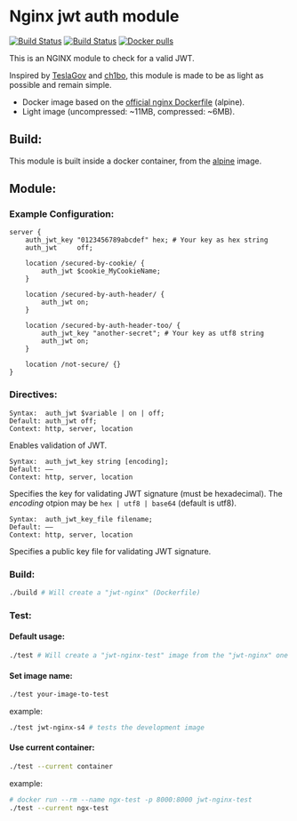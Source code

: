 [github-license-url]: /blob/master/LICENSE
[docker-url]: https://hub.docker.com/r/maxxt/nginx-jwt-module/

# Nginx jwt auth module
[![Build Status](https://img.shields.io/github/license/maxx-t/nginx-jwt-module.svg)][github-license-url]
[![Build Status](https://img.shields.io/docker/build/maxxt/nginx-jwt-module.svg)][docker-url]
[![Docker pulls](https://img.shields.io/docker/pulls/maxxt/nginx-jwt-module.svg)][docker-url]

This is an NGINX module to check for a valid JWT.

Inspired by [TeslaGov](https://github.com/TeslaGov/ngx-http-auth-jwt-module) and [ch1bo](https://github.com/ch1bo/nginx-jwt), this module is made to be as light as possible and remain simple.
 - Docker image based on the [official nginx Dockerfile](https://github.com/nginxinc/docker-nginx) (alpine).
 - Light image (uncompressed: ~11MB, compressed: ~6MB).

## Build:
This module is built inside a docker container, from the [alpine](https://hub.docker.com/_/alpine/) image.

## Module:

### Example Configuration:
```nginx
server {
    auth_jwt_key "0123456789abcdef" hex; # Your key as hex string
    auth_jwt     off;

    location /secured-by-cookie/ {
        auth_jwt $cookie_MyCookieName;
    }

    location /secured-by-auth-header/ {
        auth_jwt on;
    }

    location /secured-by-auth-header-too/ {
        auth_jwt_key "another-secret"; # Your key as utf8 string
        auth_jwt on;
    }

    location /not-secure/ {}
}
```
### Directives:

    Syntax:	 auth_jwt $variable | on | off;
    Default: auth_jwt off;
    Context: http, server, location

Enables validation of JWT.

    Syntax:	 auth_jwt_key string [encoding];
    Default: ——
    Context: http, server, location

Specifies the key for validating JWT signature (must be hexadecimal).
The *encoding* otpion may be `hex | utf8 | base64` (default is utf8).

    Syntax:	 auth_jwt_key_file filename;
    Default: ——
    Context: http, server, location

Specifies a public key file for validating JWT signature.

### Build:
```bash
./build # Will create a "jwt-nginx" (Dockerfile)
```

### Test:
#### Default usage:
```bash
./test # Will create a "jwt-nginx-test" image from the "jwt-nginx" one (Dockerfile.test)
```
#### Set image name:
```bash
./test your-image-to-test
```
example:
```bash
./test jwt-nginx-s4 # tests the development image
```
#### Use current container:
```bash
./test --current container
```
example:
```bash
# docker run --rm --name ngx-test -p 8000:8000 jwt-nginx-test
./test --current ngx-test
```
